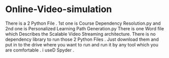 # Online-Video-simulation
 There is a 2 Python File .  1st one is Course Dependency Resolution.py and 2nd one is Personalized Learning Path Generation.py 
 There is one Word file which Describes the Scalable Video Streaming architecture.
 There is no dependency library to run those 2 Python Files . Just download them and put in to the drive where you want to run and run it by any tool which you are comfortable . i useD Spyder .
